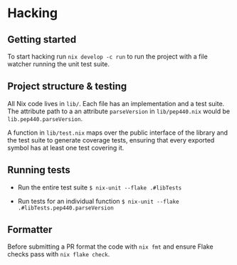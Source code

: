 # Hacking

## Getting started

To start hacking run `nix develop -c run` to run the project with a file watcher running the unit test suite.

## Project structure & testing

All Nix code lives in `lib/`. Each file has an implementation and a test suite.
The attribute path to a an attribute `parseVersion` in `lib/pep440.nix` would be `lib.pep440.parseVersion`.

A function in `lib/test.nix` maps over the public interface of the library and the test suite to generate coverage tests, ensuring that every exported symbol has at least one test covering it.

## Running tests

- Run the entire test suite
  `$ nix-unit --flake .#libTests`

- Run tests for an individual function
  `$ nix-unit --flake .#libTests.pep440.parseVersion`

## Formatter

Before submitting a PR format the code with `nix fmt` and ensure Flake checks pass with `nix flake check`.
